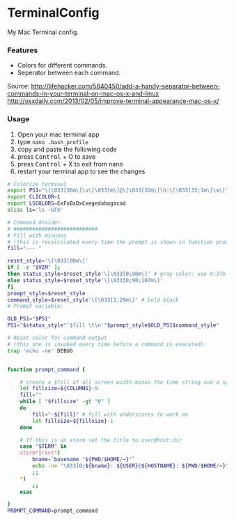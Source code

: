 # TerminalConfig
My Mac Terminal config.
### Features
- Colors for different commands.
- Seperator between each command.

Source:
http://lifehacker.com/5840450/add-a-handy-separator-between-commands-in-your-terminal-on-mac-os-x-and-linux  
http://osxdaily.com/2013/02/05/improve-terminal-appearance-mac-os-x/

### Usage
1. Open your mac terminal app
2. type `nano .bash_profile`
3. copy and paste the following code
4. press <kbd>Control</kbd> + O to save
5. press <kbd>Control</kbd> + X to exit from nano
6. restart your terminal app to see the changes

```bash
# Colorize terminal
export PS1="\[\033[36m\]\u\[\033[m\]@\[\033[32m\]\h:\[\033[33;1m\]\w\[\033[m\]\$ "
export CLICOLOR=1
export LSCOLORS=ExFxBxDxCxegedabagacad
alias ls='ls -GFh'

# Command divider
# ###########################
# Fill with minuses
# (this is recalculated every time the prompt is shown in function prompt_command):
fill="--- "

reset_style='\[\033[00m\]'
if [ -z "$VIM" ];
then status_style=$reset_style'\[\033[0;90m\]' # gray color; use 0;37m for lighter color
else status_style=$reset_style'\[\033[0;90;107m\]'
fi
prompt_style=$reset_style
command_style=$reset_style'\[\033[1;29m\]' # bold black
# Prompt variable:

OLD_PS1="$PS1"
PS1="$status_style"'$fill \t\n'"$prompt_style$OLD_PS1$command_style"

# Reset color for command output
# (this one is invoked every time before a command is executed):
trap 'echo -ne' DEBUG


function prompt_command {

    # create a $fill of all screen width minus the time string and a space:
    let fillsize=${COLUMNS}-9
    fill=""
    while [ "$fillsize" -gt "0" ]
    do
        fill="-${fill}" # fill with underscores to work on
        let fillsize=${fillsize}-1
    done

    # If this is an xterm set the title to user@host:dir
    case "$TERM" in
    xterm*|rxvt*)
        bname=`basename "${PWD/$HOME/~}"`
        echo -ne "\033]0;${bname}: ${USER}@${HOSTNAME}: ${PWD/$HOME/~}\007"
        ;;
    *)
        ;;
    esac

}
PROMPT_COMMAND=prompt_command
```
